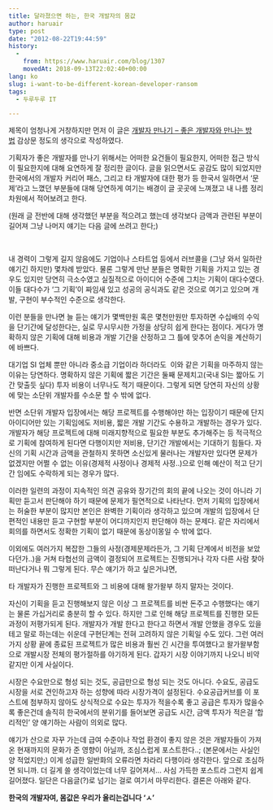 ```yaml
---
title: 달라졌으면 하는, 한국 개발자의 몸값
author: haruair
type: post
date: "2012-08-22T19:44:59"
history:
  - 
    from: https://www.haruair.com/blog/1307
    movedAt: 2018-09-13T22:02:40+00:00
lang: ko
slug: i-want-to-be-different-korean-developer-ransom
tags:
  - 두루두루 IT

---
```

제목이 엄청나게 거창하지만 먼저 이 글은 [개발자 만나기 – 좋은 개발자와 만나는 방법][1] 감상문 정도의 생각으로 작성하였다.

기획자가 좋은 개발자를 만나기 위해서는 어떠한 요건들이 필요한지, 어떠한 접근 방식이 필요한지에 대해 요연하게 잘 정리한 글이다. 글을 읽으면서도 공감도 많이 되었지만 한국에서의 개발자 커리어 패스, 그리고 타 개발자에 대한 평가 등 한국서 일하면서 &#8216;문제&#8217;라고 느꼈던 부분들에 대해 당연하게 여기는 배경이 글 곳곳에 느껴졌고 내 나름 정리 차원에서 적어보려고 한다.

(원래 글 전반에 대해 생각했던 부분을 적으려고 했는데 생각보다 금액과 관련된 부분이 길어져 그냥 나머지 얘기는 다음 글에 쓰려고 한다;)

&nbsp;

내 경력이 그렇게 길지 않음에도 기업이나 스타트업 등에서 러브콜을 (그냥 와서 일하란 얘기긴 하지만) 몇차례 받았다. 물론 그렇게 만난 분들은 명확한 기획을 가지고 있는 경우도 있지만 당연히 극소수였고 실질적으로 아이디어 수준에 그치는 기획이 대다수였다. 이들 대다수가 &#8216;그 기획&#8217;이 짜임새 있고 성공의 공식과도 같은 것으로 여기고 있으며 개발, 구현이 부수적인 수준으로 생각한다.

이런 분들을 만나면 늘 듣는 얘기가 몇백만원 혹은 몇천만원만 투자하면 수십배의 수익을 단기간에 달성한다는, 실로 무시무시한 가정을 상당히 쉽게 한다는 점이다. 게다가 명확하지 않은 기획에 대해 비용과 개발 기간을 산정하고 그 틀에 맞추어 손익을 계산하기에 바쁘다.

대기업 SI 업체 뿐만 아니라 중소급 기업이라 하더라도  이와 같은 기획을 마주하지 않는 이유는 당연하다. 명확하지 않은 기획에 짧은 기간은 둘째 문제치고(국내 SI는 짧아도 기간 맞출듯 싶다) 투자 비용이 너무나도 적기 때문이다. 그렇게 되면 당연히 자신의 상황에 맞는 소단위 개발자를 수소문 할 수 밖에 없다.

반면 소단위 개발자 입장에서는 해당 프로젝트를 수행해야만 하는 입장이기 때문에 단지 아이디어만 있는 기획임에도 저비용, 짧은 개발 기간도 수용하고 개발하는 경우가 있다. 개발자가 해당 프로젝트에 대해 미래지향적으로 필요한 부분도 추가해주는 등 적극적으로 기획에 참여하게 된다면 다행이지만 저비용, 단기간 개발에서는 기대하기 힘들다. 자신의 기획 시간과 금액을 관철하지 못하면 소신있게 물러나는 개발자만 있다면 문제가 없겠지만 어쩔 수 없는 이유(경제적 사정이나 경제적 사정..)으로 인해 예산이 적고 단기간 임에도 수락하게 되는 경우가 많다.

이러한 일련의 과정이 지속적인 의견 공유와 장기간의 회의 끝에 나오는 것이 아니라 기획만 듣고서 판단해야 하기 때문에 문제가 필연적으로 나타난다. 먼저 기획의 입장에서는 허술한 부분이 많지만 본인은 완벽한 기획이라 생각하고 있으며 개발의 입장에서 단편적인 내용만 듣고 구현할 부분이 어디까지인지 판단해야 하는 문제다. 같은 자리에서 회의를 하면서도 정확한 기획이 없기 때문에 동상이몽일 수 밖에 없다.

이외에도 여러가지 복잡한 그들의 사정(경제문제라든가, 그 기획 단계에서 비전을 보았다던가..)을 거쳐 타협선의 금액이 결정되어 프로젝트는 진행되거나 각자 다른 사람 찾아 떠난다거나 뭐 그렇게 된다. 무슨 얘기가 하고 싶은거냐면,

타 개발자가 진행한 프로젝트와 그 비용에 대해 왈가왈부 하지 말자는 것이다.

자신이 기획을 듣고 진행해보지 않은 이상 그 프로젝트를 비싼 돈주고 수행했다는 얘기는 물론 가십거리로 충분히 할 수 있다. 하지만 그로 인해 해당 프로젝트를 진행한 모든 과정이 저평가되게 된다. 개발자가 개발 한다고 한다고 하면서 개발 안했을 경우도 있을테고 말로 하는데는 쉬운데 구현단계는 전혀 고려하지 않은 기획일 수도 있다. 그런 여러가지 상황 끝에 종료된 프로젝트가 많은 비용과 훨씬 긴 시간을 투여했다고 왈가왈부함으로 개발시장 전체의 평가절하를 야기하게 된다. 갑자기 시장 이야기까지 나오니 비약 같지만 이게 사실이다.

시장은 수요만으로 형성 되는 것도, 공급만으로 형성 되는 것도 아니다. 수요도, 공급도 시장을 서로 견인하고자 하는 성향에 따라 시장가격이 설정된다. 수요공급커브를 이 포스트에 첨부하지 않아도 상식적으로 수요는 투자가 적을수록 좋고 공급은 투자가 많을수록 좋은건데 솔직히 한국에서의 분위기를 들어보면 공급도 시간, 금액 투자가 적은걸 &#8216;합리적인&#8217; 양 얘기하는 사람이 의외로 많다.

얘기가 산으로 자꾸 가는데 급여 수준이나 작업 환경이 좋지 않은 것은 개발자들이 가져온 현재까지의 문화가 준 영향이 아닐까, 조심스럽게 포스트한다..; (본문에서는 사실인 양 적었지만;) 이게 성급한 일반화의 오류라면 차라리 다행이라 생각한다. 앞으로 조심하면 되니까. 더 길게 쓸 생각이었는데 너무 길어져서&#8230; 사심 가득한 포스트라 그런지 쉽게 길어졌다. 일단은 다음글(?)로 넘기는 걸로 여기서 마무리한다. 결론은 아래와 같다.

**한국의 개발자여, 몸값은 우리가 올리는겁니다 &#8216;ㅅ&#8217;**

&nbsp;

 [1]: http://www.besuccess.com/?p=11095&fb_action_ids=430735970311724&fb_action_types=og.likes&fb_source=other_multiline&action_object_map=%7B%22430735970311724%22%3A10151130910061550%7D&action_type_map=%7B%22430735970311724%22%3A%22og.likes%22%7D&action_ref_map=%5B%5D